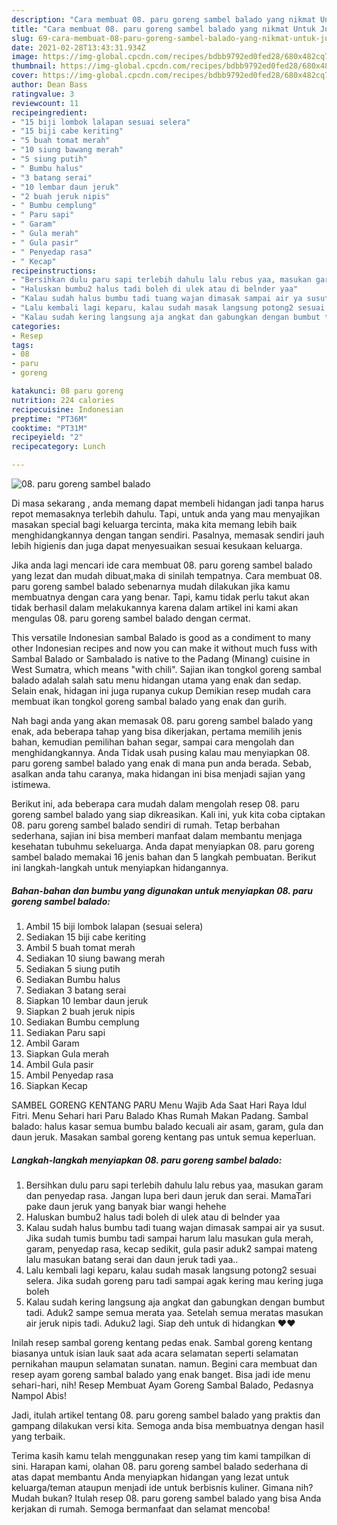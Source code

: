```yaml
---
description: "Cara membuat 08. paru goreng sambel balado yang nikmat Untuk Jualan"
title: "Cara membuat 08. paru goreng sambel balado yang nikmat Untuk Jualan"
slug: 69-cara-membuat-08-paru-goreng-sambel-balado-yang-nikmat-untuk-jualan
date: 2021-02-28T13:43:31.934Z
image: https://img-global.cpcdn.com/recipes/bdbb9792ed0fed28/680x482cq70/08-paru-goreng-sambel-balado-foto-resep-utama.jpg
thumbnail: https://img-global.cpcdn.com/recipes/bdbb9792ed0fed28/680x482cq70/08-paru-goreng-sambel-balado-foto-resep-utama.jpg
cover: https://img-global.cpcdn.com/recipes/bdbb9792ed0fed28/680x482cq70/08-paru-goreng-sambel-balado-foto-resep-utama.jpg
author: Dean Bass
ratingvalue: 3
reviewcount: 11
recipeingredient:
- "15 biji lombok lalapan sesuai selera"
- "15 biji cabe keriting"
- "5 buah tomat merah"
- "10 siung bawang merah"
- "5 siung putih"
- " Bumbu halus"
- "3 batang serai"
- "10 lembar daun jeruk"
- "2 buah jeruk nipis"
- " Bumbu cemplung"
- " Paru sapi"
- " Garam"
- " Gula merah"
- " Gula pasir"
- " Penyedap rasa"
- " Kecap"
recipeinstructions:
- "Bersihkan dulu paru sapi terlebih dahulu lalu rebus yaa, masukan garam dan penyedap rasa. Jangan lupa beri daun jeruk dan serai. MamaTari pake daun jeruk yang banyak biar wangi hehehe"
- "Haluskan bumbu2 halus tadi boleh di ulek atau di belnder yaa"
- "Kalau sudah halus bumbu tadi tuang wajan dimasak sampai air ya susut. Jika sudah tumis bumbu tadi sampai harum lalu masukan gula merah, garam, penyedap rasa, kecap sedikit, gula pasir aduk2 sampai mateng lalu masukan batang serai dan daun jeruk tadi yaa.."
- "Lalu kembali lagi keparu, kalau sudah masak langsung potong2 sesuai selera. Jika sudah goreng paru tadi sampai agak kering mau kering juga boleh"
- "Kalau sudah kering langsung aja angkat dan gabungkan dengan bumbut tadi. Aduk2 sampe semua merata yaa. Setelah semua meratas masukan air jeruk nipis tadi. Aduku2 lagi. Siap deh untuk di hidangkan ❤️❤️"
categories:
- Resep
tags:
- 08
- paru
- goreng

katakunci: 08 paru goreng 
nutrition: 224 calories
recipecuisine: Indonesian
preptime: "PT36M"
cooktime: "PT31M"
recipeyield: "2"
recipecategory: Lunch

---
```



![08. paru goreng sambel balado](https://img-global.cpcdn.com/recipes/bdbb9792ed0fed28/680x482cq70/08-paru-goreng-sambel-balado-foto-resep-utama.jpg)

Di masa  sekarang , anda memang dapat membeli hidangan jadi tanpa harus repot memasaknya terlebih dahulu. Tapi, untuk anda yang mau menyajikan masakan special bagi keluarga tercinta, maka kita memang lebih baik menghidangkannya dengan tangan sendiri. Pasalnya, memasak sendiri jauh lebih higienis dan juga dapat menyesuaikan sesuai kesukaan keluarga.

Jika anda lagi mencari ide cara membuat 08. paru goreng sambel balado yang lezat dan mudah dibuat,maka di sinilah tempatnya. Cara membuat 08. paru goreng sambel balado  sebenarnya mudah dilakukan jika kamu membuatnya dengan cara yang benar. Tapi, kamu tidak perlu takut akan tidak berhasil dalam melakukannya 
karena dalam artikel ini kami akan mengulas 08. paru goreng sambel balado dengan cermat.  

This versatile Indonesian sambal Balado is good as a condiment to many other Indonesian recipes and now you can make it without much fuss with Sambal Balado or Sambalado is native to the Padang (Minang) cuisine in West Sumatra, which means &#34;with chili&#34;. Sajian ikan tongkol goreng sambal balado adalah salah satu menu hidangan utama yang enak dan sedap. Selain enak, hidagan ini juga rupanya cukup Demikian resep mudah cara membuat ikan tongkol goreng sambal balado yang enak dan gurih.

Nah bagi anda yang akan memasak 08. paru goreng sambel balado yang enak, ada beberapa tahap yang bisa dikerjakan, pertama memilih jenis bahan, kemudian pemilihan bahan segar, sampai cara mengolah dan menghidangkannya. Anda Tidak usah pusing kalau mau menyiapkan 08. paru goreng sambel balado yang enak di mana pun anda berada. Sebab, asalkan anda  tahu caranya, maka hidangan ini bisa menjadi sajian yang istimewa.

Berikut ini, ada beberapa cara mudah dalam mengolah resep 08. paru goreng sambel balado yang siap dikreasikan. Kali ini, yuk kita coba ciptakan 08. paru goreng sambel balado sendiri di rumah. Tetap berbahan sederhana, sajian ini bisa memberi manfaat dalam membantu menjaga kesehatan tubuhmu sekeluarga. Anda dapat menyiapkan 08. paru goreng sambel balado memakai 16 jenis bahan dan 5 langkah pembuatan. Berikut ini langkah-langkah untuk menyiapkan hidangannya.

<!--inarticleads1-->

##### Bahan-bahan dan bumbu yang digunakan untuk menyiapkan 08. paru goreng sambel balado:

1. Ambil 15 biji lombok lalapan (sesuai selera)
1. Sediakan 15 biji cabe keriting
1. Ambil 5 buah tomat merah
1. Sediakan 10 siung bawang merah
1. Sediakan 5 siung putih
1. Sediakan  Bumbu halus
1. Sediakan 3 batang serai
1. Siapkan 10 lembar daun jeruk
1. Siapkan 2 buah jeruk nipis
1. Sediakan  Bumbu cemplung
1. Sediakan  Paru sapi
1. Ambil  Garam
1. Siapkan  Gula merah
1. Ambil  Gula pasir
1. Ambil  Penyedap rasa
1. Siapkan  Kecap


SAMBEL GORENG KENTANG PARU Menu Wajib Ada Saat Hari Raya Idul Fitri. Menu Sehari hari Paru Balado Khas Rumah Makan Padang. Sambal balado: halus kasar semua bumbu balado kecuali air asam, garam, gula dan daun jeruk. Masakan sambal goreng kentang pas untuk semua keperluan. 

<!--inarticleads2-->

##### Langkah-langkah menyiapkan 08. paru goreng sambel balado:

1. Bersihkan dulu paru sapi terlebih dahulu lalu rebus yaa, masukan garam dan penyedap rasa. Jangan lupa beri daun jeruk dan serai. MamaTari pake daun jeruk yang banyak biar wangi hehehe
1. Haluskan bumbu2 halus tadi boleh di ulek atau di belnder yaa
1. Kalau sudah halus bumbu tadi tuang wajan dimasak sampai air ya susut. Jika sudah tumis bumbu tadi sampai harum lalu masukan gula merah, garam, penyedap rasa, kecap sedikit, gula pasir aduk2 sampai mateng lalu masukan batang serai dan daun jeruk tadi yaa..
1. Lalu kembali lagi keparu, kalau sudah masak langsung potong2 sesuai selera. Jika sudah goreng paru tadi sampai agak kering mau kering juga boleh
1. Kalau sudah kering langsung aja angkat dan gabungkan dengan bumbut tadi. Aduk2 sampe semua merata yaa. Setelah semua meratas masukan air jeruk nipis tadi. Aduku2 lagi. Siap deh untuk di hidangkan ❤️❤️


Inilah resep sambal goreng kentang pedas enak. Sambal goreng kentang biasanya untuk isian lauk saat ada acara selamatan seperti selamatan pernikahan maupun selamatan sunatan. namun. Begini cara membuat dan resep ayam goreng sambal balado yang enak banget. Bisa jadi ide menu sehari-hari, nih! Resep Membuat Ayam Goreng Sambal Balado, Pedasnya Nampol Abis! 

Jadi, itulah artikel tentang  08. paru goreng sambel balado  yang praktis dan gampang dilakukan versi kita. Semoga anda bisa membuatnya dengan hasil yang terbaik. 

Terima kasih kamu telah menggunakan resep yang tim kami tampilkan di sini. Harapan kami, olahan  08. paru goreng sambel balado sederhana di atas dapat membantu Anda menyiapkan hidangan yang lezat untuk keluarga/teman ataupun menjadi ide untuk berbisnis kuliner. Gimana nih? Mudah bukan? Itulah resep 08. paru goreng sambel balado yang bisa Anda kerjakan di rumah. Semoga bermanfaat dan selamat mencoba!

